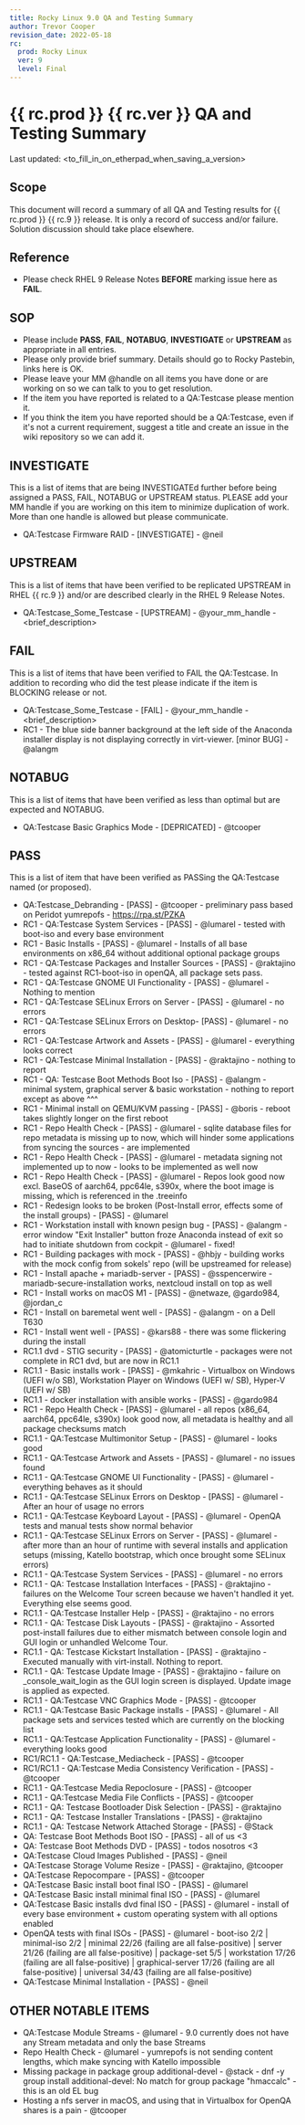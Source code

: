 ```yaml
---
title: Rocky Linux 9.0 QA and Testing Summary
author: Trevor Cooper
revision_date: 2022-05-18
rc:
  prod: Rocky Linux
  ver: 9
  level: Final
---
```


# {{ rc.prod }} {{ rc.ver }} QA and Testing Summary
Last updated: <to_fill_in_on_etherpad_when_saving_a_version>

## Scope
This document will record a summary of all QA and Testing results for {{ rc.prod }} {{ rc.9 }} release. It is only a record of success and/or failure. Solution discussion should take place elsewhere.

## Reference
- Please check RHEL 9 Release Notes **BEFORE** marking issue here as **FAIL**.

## SOP
- Please include **PASS**, **FAIL**, **NOTABUG**, **INVESTIGATE** or **UPSTREAM** as appropriate in all entries.
- Please only provide brief summary. Details should go to Rocky Pastebin, links here is OK.
- Please leave your MM @handle on all items you have done or are working on so we can talk to you to get resolution.
- If the item you have reported is related to a QA:Testcase please mention it.
- If you think the item you have reported should be a QA:Testcase, even if it's not a current requirement, suggest a title and create an issue in the wiki repository so we can add it.

## INVESTIGATE
This is a list of items that are being INVESTIGATEd further before being assigned a PASS, FAIL, NOTABUG or UPSTREAM status.
PLEASE add your MM handle if you are working on this item to minimize duplication of work. More than one handle is allowed but please communicate.

- QA:Testcase Firmware RAID                        - [INVESTIGATE] - @neil

## UPSTREAM
This is a list of items that have been verified to be replicated UPSTREAM in RHEL {{ rc.9 }} and/or are described clearly in the RHEL 9 Release Notes.

- QA:Testcase_Some_Testcase                                - [UPSTREAM] - @your_mm_handle - <brief_description>

## FAIL
This is a list of items that have been verified to FAIL the QA:Testcase. In addition to recording who did the test please indicate if the item is BLOCKING release or not.

- QA:Testcase_Some_Testcase                                - [FAIL] - @your_mm_handle - <brief_description>
- RC1 -  The blue side banner  background at the left side of the Anaconda installer display is not displaying correctly in virt-viewer. [minor BUG] - @alangm

## NOTABUG
This is a list of items that have been verified as less than optimal but are expected and NOTABUG.

- QA:Testcase Basic Graphics Mode                             - [DEPRICATED]      - @tcooper

## PASS
This is a list of item that have been verified as PASSing the QA:Testcase named (or proposed).

- QA:Testcase_Debranding - [PASS] - @tcooper - preliminary pass based on Peridot yumrepofs - https://rpa.st/PZKA
- RC1 - QA:Testcase System Services - [PASS] - @lumarel - tested with boot-iso and every base environment
- RC1 - Basic Installs - [PASS] - @lumarel - Installs of all base environments on x86_64 without additional optional package groups
- RC1 - QA:Testcase Packages and Installer Sources - [PASS] - @raktajino - tested against RC1-boot-iso in openQA, all package sets pass.
- RC1 - QA:Testcase GNOME UI Functionality - [PASS] - @lumarel - Nothing to mention
- RC1 - QA:Testcase SELinux Errors on Server - [PASS] - @lumarel - no errors
- RC1 - QA:Testcase SELinux Errors on Desktop- [PASS] - @lumarel - no errors
- RC1 - QA:Testcase Artwork and Assets - [PASS] - @lumarel - everything looks correct
- RC1 - QA:Testcase Minimal Installation - [PASS] - @raktajino - nothing to report
- RC1 - QA: Testcase Boot Methods Boot Iso - [PASS] - @alangm - minimal system, graphical server & basic workstation - nothing to report except as above ^^^
- RC1 - Minimal install on QEMU/KVM passing - [PASS] - @boris - reboot takes slightly longer on the first reboot
- RC1 - Repo Health Check - [PASS] - @lumarel - sqlite database files for repo metadata is missing up to now, which will hinder some applications from syncing the sources - are implemented
- RC1 - Repo Health Check - [PASS] - @lumarel - metadata signing not implemented up to now - looks to be implemented as well now
- RC1 - Repo Health Check - [PASS] - @lumarel - Repos look good now excl. BaseOS of aarch64, ppc64le, s390x, where the boot image is missing, which is referenced in the .treeinfo
- RC1 - Redesign looks to be broken (Post-Install error, effects some of the install groups) - [PASS] - @lumarel
- RC1 - Workstation install with known pesign bug - [PASS] - @alangm - error window  "Exit Installer" button froze Anaconda instead of exit so had to initiate shutdown from cockpit - @lumarel - fixed!
- RC1 - Building packages with mock - [PASS] - @hbjy - building works with the mock config from sokels' repo (will be upstreamed for release)
- RC1 - Install apache + mariadb-server - [PASS] - @sspencerwire - mariadb-secure-installation works, nextcloud install on top as well
- RC1 - Install works on macOS M1 - [PASS] - @netwaze, @gardo984, @jordan_c
- RC1 - Install on baremetal went well - [PASS] - @alangm - on a Dell T630
- RC1 - Install went well - [PASS] - @kars88 - there was some flickering during the install
- RC1.1 dvd - STIG security - [PASS] - @atomicturtle - packages were not complete in RC1 dvd, but are now in RC1.1
- RC1.1 - Basic installs work - [PASS] - @mkahric - Virtualbox on Windows (UEFI w/o SB), Workstation Player on Windows (UEFI w/ SB), Hyper-V (UEFI w/ SB)
- RC1.1 - docker installation with ansible works - [PASS] - @gardo984
- RC1 - Repo Health Check - [PASS] - @lumarel - all repos (x86_64, aarch64, ppc64le, s390x) look good now, all metadata is healthy and all package checksums match
- RC1.1 - QA:Testcase Multimonitor Setup - [PASS] - @lumarel - looks good
- RC1.1 - QA:Testcase Artwork and Assets - [PASS] - @lumarel - no issues found
- RC1.1 - QA:Testcase GNOME UI Functionality - [PASS] - @lumarel - everything behaves as it should
- RC1.1 - QA:Testcase SELinux Errors on Desktop - [PASS] - @lumarel - After an hour of usage no errors
- RC1.1 - QA:Testcase Keyboard Layout - [PASS] - @lumarel - OpenQA tests and manual tests show normal behavior
- RC1.1 - QA:Testcase SELinux Errors on Server - [PASS] - @lumarel - after more than an hour of runtime with several installs and application setups (missing, Katello bootstrap, which once brought some SELinux errors)
- RC1.1 - QA:Testcase System Services - [PASS] - @lumarel - no errors
- RC1.1 - QA: Testcase Installation Interfaces - [PASS] - @raktajino - failures on the Welcome Tour screen because we haven't handled it yet. Everything else seems good.
- RC1.1 - QA:Testcase Installer Help - [PASS] - @raktajino  - no errors
- RC1.1 - QA: Testcase Disk Layouts - [PASS] - @raktajino - Assorted post-install failures due to either mismatch between console login and GUI login or unhandled Welcome Tour.
- RC1.1 - QA: Testcase Kickstart Installation - [PASS] - @raktajino - Executed manually with virt-install. Nothing to report.
- RC1.1 - QA: Testcase Update Image - [PASS] - @raktajino - failure on _console_wait_login as the GUI login screen is displayed. Update image is applied as expected.
- RC1.1 - QA:Testcase VNC Graphics Mode - [PASS] - @tcooper
- RC1.1 - QA:Testcase Basic Package installs - [PASS] - @lumarel - All package sets and services tested which are currently on the blocking list
- RC1.1 - QA:Testcase Application Functionality - [PASS] - @lumarel - everything looks good
- RC1/RC1.1 - QA:Testcase_Mediacheck - [PASS] - @tcooper
- RC1/RC1.1 - QA:Testcase Media Consistency Verification - [PASS] - @tcooper
- RC1.1 - QA:Testcase Media Repoclosure - [PASS] - @tcooper
- RC1.1 - QA:Testcase Media File Conflicts - [PASS] - @tcooper
- RC1.1 - QA: Testcase Bootloader Disk Selection - [PASS] - @raktajino
- RC1.1 - QA: Testcase Installer Translations - [PASS] - @raktajino
- RC1.1 - QA: Testcase Network Attached Storage - [PASS] - @Stack
- QA: Testcase Boot Methods Boot ISO - [PASS] - all of us <3
- QA: Testcase Boot Methods DVD - [PASS] - todos nosotros <3
- QA:Testcase Cloud Images Published - [PASS] - @neil
- QA:Testcase Storage Volume Resize - [PASS] - @raktajino, @tcooper
- QA:Testcase Repocompare - [PASS] - @tcooper
- QA:Testcase Basic install boot final ISO - [PASS] - @lumarel
- QA:Testcase Basic install minimal final ISO - [PASS] - @lumarel
- QA:Testcase Basic installs dvd final ISO - [PASS] - @lumarel - install of every base environment + custom operating system with all options enabled
- OpenQA tests with final ISOs - [PASS] - @lumarel - boot-iso 2/2 | minimal-iso 2/2 | minimal 22/26 (failing are all false-positive) | server 21/26 (failing are all false-positive) | package-set 5/5 | workstation 17/26 (failing are all false-positive) | graphical-server 17/26 (failing are all false-positive) | universal 34/43 (failing are all false-positive)
- QA:Testcase Minimal Installation - [PASS] - @neil

## OTHER NOTABLE ITEMS
- QA:Testcase Module Streams - @lumarel - 9.0 currently does not have any Stream metadata and only the base Streams
- Repo Health Check - @lumarel - yumrepofs is not sending content lengths, which make syncing with Katello impossible
- Missing package in package group additional-devel - @stack - dnf -y group install additional-devel: No match for group package "hmaccalc" - this is an old EL bug
- Hosting a nfs server in macOS, and using that in Virtualbox for OpenQA shares is a pain - @tcooper
